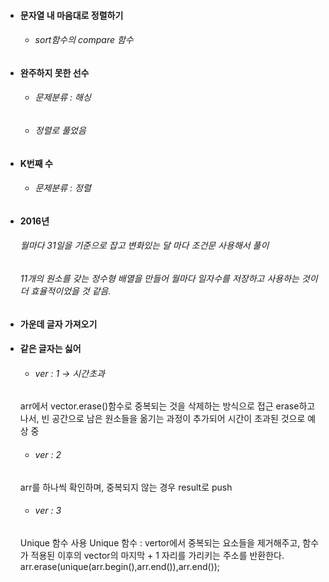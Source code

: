 - #### 문자열 내 마음대로 정렬하기
  - ###### sort함수의 compare 함수

- #### 완주하지 못한 선수
  - ###### 문제분류 : 해싱
  - ###### 정렬로 풀었음

- #### K번째 수
  - ###### 문제분류 : 정렬

- #### 2016년
  ###### 월마다 31일을 기준으로 잡고 변화있는 달 마다 조건문 사용해서 풀이
  ###### 11개의 원소를 갖는 정수형 배열을 만들어 월마다 일자수를 저장하고 사용하는 것이 더 효율적이었을 것 같음.

- #### 가운데 글자 가져오기
  
- #### 같은 글자는 싫어
  - ###### ver : 1  -> 시간초과
  arr에서 vector.erase()함수로 중복되는 것을 삭제하는 방식으로 접근
  erase하고나서, 빈 공간으로 남은 원소들을 옮기는 과정이 추가되어 시간이 초과된 것으로 예상 중
  
  - ###### ver : 2 
  arr를 하나씩 확인하며, 중복되지 않는 경우 result로 push
  
  - ###### ver : 3 
  Unique 함수 사용
  Unique 함수 : vertor에서 중복되는 요소들을 제거해주고, 함수가 적용된 이후의 vector의 마지막 + 1 자리를 가리키는 주소를 반환한다.
  arr.erase(unique(arr.begin(),arr.end()),arr.end());  
